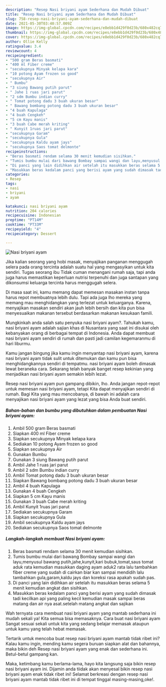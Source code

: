 ```yaml
---
description: "Resep Nasi briyani ayam Sederhana dan Mudah Dibuat"
title: "Resep Nasi briyani ayam Sederhana dan Mudah Dibuat"
slug: 758-resep-nasi-briyani-ayam-sederhana-dan-mudah-dibuat
date: 2021-05-30T03:40:57.009Z
image: https://img-global.cpcdn.com/recipes/e8ebb1d429f0d23b/680x482cq70/nasi-briyani-ayam-foto-resep-utama.jpg
thumbnail: https://img-global.cpcdn.com/recipes/e8ebb1d429f0d23b/680x482cq70/nasi-briyani-ayam-foto-resep-utama.jpg
cover: https://img-global.cpcdn.com/recipes/e8ebb1d429f0d23b/680x482cq70/nasi-briyani-ayam-foto-resep-utama.jpg
author: Ollie Kelly
ratingvalue: 3.4
reviewcount: 4
recipeingredient:
- "500 gram Beras basmati"
- "400 ml Fiber creme"
- "secukupnya Minyak kelapa kara"
- "10 potong Ayam frozen so good"
- "secukupnya Air"
- " Bumbu"
- "3 siung Bawang putih parut"
- " Jahe 1 ruas jari parut"
- "2 sdm Bumbu indian curry"
- " Tomat potong dadu 3 buah ukuran besar"
- " Bawang bombang potong dadu 3 buah ukuran besar"
- "4 buah Kapulaga"
- "4 buah Cengkeh"
- "5 cm Kayu manis"
- "3 buah Cabe merah kriting"
- " Kunyit 1ruas jari parut"
- "secukupnya Garam"
- "secukupnya Gula"
- "secukupnya Kaldu ayam jays"
- "secukupnya Saos tomat delmonte"
recipeinstructions:
- "Beras basmati rendam selama 30 menit kemudian sisihkan."
- "Tumis bumbu mulai dari bawang Bombay sampai wangi dan layu,menyusul bawang putih,jahe,kunyit,kari bubuk,tomat,saus tomat aduk rata kemudian masukkan daging ayam aduk2 rata lalu tambahkan fiber creme yang sudah di cairkan biar kan sampai mendidih lalu tambahkan gula,garam,kaldu jays dan koreksi rasa apakah sudah pas."
- "Di panci yang lain didihkan air setelah itu masukkan beras selama 5 menit kemudian angkat dan sisihkan."
- "Masukkan beras kedalam panci yang berisi ayam yang sudah dimasak tadi kecilkan api yang paling kecil kemudian masak sampai beras matang dan air nya asat.setelah matang angkat dan sajikan"
categories:
- Resep
tags:
- nasi
- briyani
- ayam

katakunci: nasi briyani ayam 
nutrition: 204 calories
recipecuisine: Indonesian
preptime: "PT14M"
cooktime: "PT33M"
recipeyield: "4"
recipecategory: Dessert

---
```



![Nasi briyani ayam](https://img-global.cpcdn.com/recipes/e8ebb1d429f0d23b/680x482cq70/nasi-briyani-ayam-foto-resep-utama.jpg)

Jika kalian seorang yang hobi masak, menyajikan panganan menggugah selera pada orang tercinta adalah suatu hal yang mengasyikan untuk kita sendiri. Tugas seorang ibu Tidak cuman menangani rumah saja, tapi anda juga harus memastikan keperluan nutrisi terpenuhi dan juga santapan yang dikonsumsi keluarga tercinta harus menggugah selera.

Di masa  saat ini, kamu memang dapat memesan masakan instan tanpa harus repot membuatnya lebih dulu. Tapi ada juga lho mereka yang memang mau menghidangkan yang terlezat untuk keluarganya. Karena, menyajikan masakan sendiri akan jauh lebih bersih dan kita pun bisa menyesuaikan makanan tersebut berdasarkan makanan kesukaan famili. 



Mungkinkah anda salah satu penyuka nasi briyani ayam?. Tahukah kamu, nasi briyani ayam adalah sajian khas di Nusantara yang saat ini disukai oleh kebanyakan orang di berbagai tempat di Indonesia. Anda dapat membuat nasi briyani ayam sendiri di rumah dan pasti jadi camilan kegemaranmu di hari liburmu.

Kamu jangan bingung jika kamu ingin menyantap nasi briyani ayam, karena nasi briyani ayam tidak sulit untuk ditemukan dan kamu pun bisa menghidangkannya sendiri di tempatmu. nasi briyani ayam boleh dimasak lewat beraneka cara. Sekarang telah banyak banget resep kekinian yang menjadikan nasi briyani ayam semakin lebih lezat.

Resep nasi briyani ayam pun gampang dibikin, lho. Anda jangan repot-repot untuk memesan nasi briyani ayam, tetapi Kita dapat menyajikan sendiri di rumah. Bagi Kita yang mau mencobanya, di bawah ini adalah cara menyajikan nasi briyani ayam yang lezat yang bisa Anda buat sendiri.

<!--inarticleads1-->

##### Bahan-bahan dan bumbu yang dibutuhkan dalam pembuatan Nasi briyani ayam:

1. Ambil 500 gram Beras basmati
1. Siapkan 400 ml Fiber creme
1. Siapkan secukupnya Minyak kelapa kara
1. Sediakan 10 potong Ayam frozen so good
1. Siapkan secukupnya Air
1. Gunakan  Bumbu
1. Gunakan 3 siung Bawang putih parut
1. Ambil  Jahe 1 ruas jari parut
1. Ambil 2 sdm Bumbu indian curry
1. Ambil  Tomat potong dadu 3 buah ukuran besar
1. Siapkan  Bawang bombang potong dadu 3 buah ukuran besar
1. Ambil 4 buah Kapulaga
1. Gunakan 4 buah Cengkeh
1. Siapkan 5 cm Kayu manis
1. Gunakan 3 buah Cabe merah kriting
1. Ambil  Kunyit 1ruas jari parut
1. Sediakan secukupnya Garam
1. Siapkan secukupnya Gula
1. Ambil secukupnya Kaldu ayam jays
1. Sediakan secukupnya Saos tomat delmonte




<!--inarticleads2-->

##### Langkah-langkah membuat Nasi briyani ayam:

1. Beras basmati rendam selama 30 menit kemudian sisihkan.
1. Tumis bumbu mulai dari bawang Bombay sampai wangi dan layu,menyusul bawang putih,jahe,kunyit,kari bubuk,tomat,saus tomat aduk rata kemudian masukkan daging ayam aduk2 rata lalu tambahkan fiber creme yang sudah di cairkan biar kan sampai mendidih lalu tambahkan gula,garam,kaldu jays dan koreksi rasa apakah sudah pas.
1. Di panci yang lain didihkan air setelah itu masukkan beras selama 5 menit kemudian angkat dan sisihkan.
1. Masukkan beras kedalam panci yang berisi ayam yang sudah dimasak tadi kecilkan api yang paling kecil kemudian masak sampai beras matang dan air nya asat.setelah matang angkat dan sajikan




Wah ternyata cara membuat nasi briyani ayam yang mantab sederhana ini mudah sekali ya! Kita semua bisa memasaknya. Cara buat nasi briyani ayam Sangat sesuai sekali untuk kita yang sedang belajar memasak ataupun untuk kamu yang telah hebat memasak.

Tertarik untuk mencoba buat resep nasi briyani ayam mantab tidak ribet ini? Kalau kamu ingin, mending kamu segera buruan siapkan alat dan bahannya, maka bikin deh Resep nasi briyani ayam yang enak dan sederhana ini. Betul-betul gampang kan. 

Maka, ketimbang kamu berlama-lama, hayo kita langsung saja bikin resep nasi briyani ayam ini. Dijamin anda tiidak akan menyesal bikin resep nasi briyani ayam enak tidak ribet ini! Selamat berkreasi dengan resep nasi briyani ayam mantab tidak ribet ini di tempat tinggal masing-masing,oke!.

